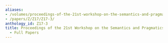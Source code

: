 ```yaml
---
aliases:
- /volumes/proceedings-of-the-21st-workshop-on-the-semantics-and-pragmatics-of-dialogue-full-papers/
- /papers/Z/Z17/Z17-3/
anthology_id: Z17-3
title: Proceedings of the 21st Workshop on the Semantics and Pragmatics of Dialogue
  - Full Papers
---
```

